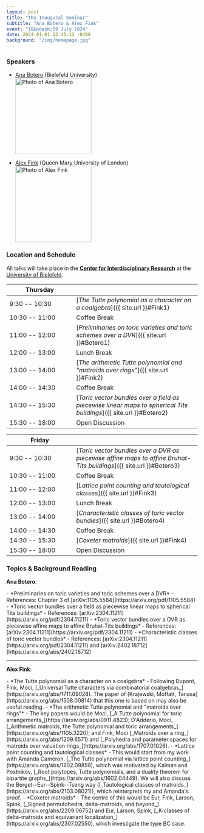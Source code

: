 ```yaml
---
layout: post
title: "The Inaugural Seminar"
subtitle: "Ana Botero & Alex Fink"
event: "18&ndash;19 July 2024"
date: 2024-01-01 12:45:13 -0400
background: "/img/homepage.jpg"
---
```


### Speakers 
- [Ana Botero](https://ekvv.uni-bielefeld.de/pers_publ/publ/PersonDetail.jsp?personId=412153703&lang=en) (Bielefeld University)
	<div>
	<img src="{{ site.url }}/img/speakers/Botero.jpeg" alt="Photo of Ana Botero" class="img-fluid" width="200">
	</div>
  <p></p>
- [Alex Fink](https://webspace.maths.qmul.ac.uk/a.fink/) (Queen Mary University of London)
	<div>
	<img src="{{ site.url }}/img/speakers/Fink.jpg" alt="Photo of Alex Fink" class="img-fluid" width="200">
	</div>
  <p></p>

### Location and Schedule

All talks will take place in the [**Center for Interdisciplinary Research**](https://www.uni-bielefeld.de/__uuid/fcd0d2db-5ed3-45a1-b122-685b58074571/) at the [University of Bielefeld](https://www.uni-bielefeld.de/).

| <span style="display: inline-block; width:160px">Thursday</span> | <span style="display: inline-block; width:200px"></span> |
| -------------- | ------ |
| 9:30 -- 10:30  | [*The Tutte polynomial as a character on a coalgebra*]({{ site.url }}#Fink1) |
| 10:30 -- 11:00 | Coffee Break | 
| 11:00 -- 12:00 | [*Preliminaries on toric varieties and toric schemes over a DVR*]({{ site.url }}#Botero1) | 
| 12:00 -- 13:00 | Lunch Break | 
| 13:00 -- 14:00 | [*The arithmetic Tutte polynomial and "matroids over rings"*]({{ site.url }}#Fink2) | 
| 14:00 -- 14:30 | Coffee Break | 
| 14:30 -- 15:30 | [*Toric vector bundles over a field as piecewise linear maps to spherical Tits buildings*]({{ site.url }}#Botero2) | 
| 15:30 -- 18:00 | Open Discussion | 

<p></p>

| <span style="display: inline-block; width:160px">Friday</span> | <span style="display: inline-block; width:200px"></span> |
| -------------- | ------ |
| 9:30 -- 10:30  | [*Toric vector bundles over a DVR as piecewise affine maps to affine Bruhat-Tits buildings*]({{ site.url }}#Botero3) |
| 10:30 -- 11:00 | Coffee Break | 
| 11:00 -- 12:00 | [*Lattice point counting and tautological classes*]({{ site.url }}#Fink3) | 
| 12:00 -- 13:00 | Lunch Break | 
| 13:00 -- 14:00 | [*Characteristic classes of toric vector bundles*]({{ site.url }}#Botero4) | 
| 14:00 -- 14:30 | Coffee Break | 
| 14:30 -- 15:30 | [*Coxeter matroids*]({{ site.url }}#Fink4) | 
| 15:30 -- 18:00 | Open Discussion | 

<p></p>

### Topics & Background Reading

**Ana Botero**:

<span id="Botero1">
- *Preliminaries on toric varieties and toric schemes over a DVR*
  - References: Chapter 3 of [arXiv:1105.5584](https://arxiv.org/pdf/1105.5584)

<span id="Botero2">
- *Toric vector bundles over a field as piecewise linear maps to spherical Tits buildings*
  - References: [arXiv:2304.11211](https://arxiv.org/pdf/2304.11211)

<span id="Botero3">
- *Toric vector bundles over a DVR as piecewise affine maps to affine
Bruhat-Tits buildings*
  - References: [arXiv:2304.11211](https://arxiv.org/pdf/2304.11211)

<span id="Botero4">
- *Characteristic classes of toric vector bundles*
  - References: [arXiv:2304.11211](https://arxiv.org/pdf/2304.11211) and [arXiv:2402.18712](https://arxiv.org/abs/2402.18712)

---

**Alex Fink**:

<span id="Fink1">
- *The Tutte polynomial as a character on a coalgebra*
  - Following Dupont, Fink, Moci, [_Universal Tutte characters via combinatorial coalgebras_](https://arxiv.org/abs/1711.09028).  The paper of [Krajewski, Moffatt, Tanasa](https://arxiv.org/abs/1508.00814) that this one is based on may also be useful reading.

<span id="Fink2">
- *The arithmetic Tutte polynomial and "matroids over rings"*
  - The key papers would be Moci, [_A Tutte polynomial for toric arrangements_](https://arxiv.org/abs/0911.4823); D'Adderio, Moci, [_Arithmetic matroids, the Tutte polynomial and toric arrangements_](https://arxiv.org/abs/1105.3220); and Fink, Moci [_Matroids over a ring_](https://arxiv.org/abs/1209.6571) and [_Polyhedra and parameter spaces for matroids over valuation rings_](https://arxiv.org/abs/1707.01026).

<span id="Fink3">
- *Lattice point counting and tautological classes*
  - This would start from my work with Amanda Cameron, [_The Tutte polynomial via lattice point counting_](https://arxiv.org/abs/1802.09859), which was motivated by Kálmán and Postnikov, [_Root polytopes, Tutte polynomials, and a duality theorem for bipartite graphs_](https://arxiv.org/abs/1602.04449).  We will also discuss the Berget--Eur--Spink--Tseng way ([_Tautological classes of matroids_](https://arxiv.org/abs/2103.08021)), which reinterprets my and Amanda's proof. 

<span id="Fink4">
- *Coxeter matroids*
  - The centre of this would be Eur, Fink, Larson, Spink, [_Signed permutohedra, delta-matroids, and beyond_](https://arxiv.org/abs/2209.06752) and Eur, Larson, Spink, [_K-classes of delta-matroids and equivariant localization_](https://arxiv.org/abs/2307.02550), which investigate the type BC case.

